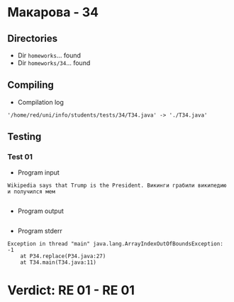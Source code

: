 # Макарова - 34
## Directories
- Dir `homeworks`... found
- Dir `homeworks/34`... found
## Compiling
- Compilation log
```
'/home/red/uni/info/students/tests/34/T34.java' -> './T34.java'

```
## Testing
### Test 01
- Program input
```
Wikipedia says that Trump is the President. Викинги грабили википедию и получился мем


```
- Program output
```

```
- Program stderr
```
Exception in thread "main" java.lang.ArrayIndexOutOfBoundsException: -1
	at P34.replace(P34.java:27)
	at T34.main(T34.java:11)

```
# Verdict: **RE 01** - RE 01
